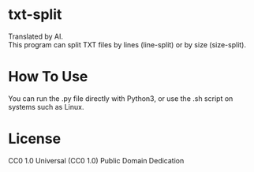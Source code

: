 # txt-split
Translated by AI.  
This program can split TXT files by lines (line-split) or by size (size-split).
# How To Use
You can run the .py file directly with Python3, or use the .sh script on systems such as Linux.
# License
CC0 1.0 Universal (CC0 1.0) Public Domain Dedication
